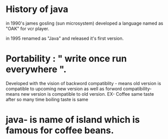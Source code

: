 # History of java
in 1990's james gosling (sun microsystem) developed a language named as "OAK" for vcr player.

in 1995 renamed as "Java" and released it's first version.

# Portability : " write once run everywhere ". 
Developed with the vision of backword compatiblity - means old version is compatible to upcoming  new version
             as well as      forword compatibility- means new version is compatible to old version.
                          EX- Coffee same taste after so many time boiling taste is same

# java- is name of island which is famous for coffee beans.
